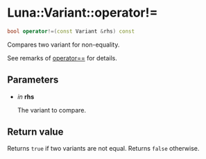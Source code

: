 # Luna::Variant::operator!=

```c++
bool operator!=(const Variant &rhs) const
```

Compares two variant for non-equality. 

See remarks of [operator==](class_luna_1_1_variant_1ae6df49b479a23e4c8b2898ebb6a0edb1.md) for details. 

## Parameters
* *in* **rhs**

    The variant to compare. 

## Return value
Returns `true` if two variants are not equal. Returns `false` otherwise. 

